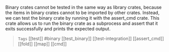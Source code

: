 
Binary crates cannot be tested in the same way as library crates, because the items in binary crates cannot to be imported by other crates. Instead, we can test the binary crate by running it with the assert_cmd crate. This crate allows us to run the binary crate as a subprocess and assert that it exits successfully and prints the expected output.

> `Tags` [[test]] #binary [[test_binary]] [[test-integration]] [[assert_cmd]] [[fold]] [[map]] [[cmd]]
